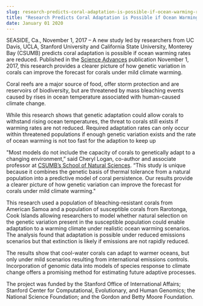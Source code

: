 ```yaml
---
slug: research-predicts-coral-adaptation-is-possible-if-ocean-warming-rates-are-reduced
title: "Research Predicts Coral Adaptation is Possible if Ocean Warming Rates are Reduced"
date: January 01 2020
---
```


  
<p>
  SEASIDE, Ca., November 1, 2017 – A new study led by researchers from UC Davis,
  UCLA, Stanford University and California State University, Monterey Bay
  (CSUMB) predicts coral adaptation is possible if ocean warming rates are
  reduced. Published in the
  <a href="https://advances.sciencemag.org/content/3/11/e1701413"
    >Science Advances</a
  >
  publication November 1, 2017, this research provides a clearer picture of how
  genetic variation in corals can improve the forecast for corals under mild
  climate warming.
</p>
<p>
  Coral reefs are a major source of food, offer storm protection and are
  reservoirs of biodiversity, but are threatened by mass bleaching events caused
  by rises in ocean temperature associated with human-caused climate change.
</p>
<p>
  While this research shows that genetic adaptation could allow corals to
  withstand rising ocean temperatures, the threat to corals still exists if
  warming rates are not reduced. Required adaptation rates can only occur within
  threatened populations if enough genetic variation exists and the rate of
  ocean warming is not too fast for the adaption to keep up
</p>
<p>
  "Most models do not include the capacity of corals to genetically adapt to a
  changing environment,” said Cheryl Logan, co-author and associate professor at
  <a href="https://csumb.edu/naturalsciences"
    >CSUMB’s School of Natural Sciences</a
  >. “This study is unique because it combines the genetic basis of thermal
  tolerance from a natural population into a predictive model of coral
  persistence. Our results provide a clearer picture of how genetic variation
  can improve the forecast for corals under mild climate warming."
</p>
<p>
  This research used a population of bleaching-resistant corals from American
  Samoa and a population of susceptible corals from Rarotonga, Cook Islands
  allowing researchers to model whether natural selection on the genetic
  variation present in the susceptible population could enable adaptation to a
  warming climate under realistic ocean warming scenarios. The analysis found
  that adaptation is possible under reduced emissions scenarios but that
  extinction is likely if emissions are not rapidly reduced.
</p>
<p>
  The results show that cool-water corals can adapt to warmer oceans, but only
  under mild scenarios resulting from international emissions controls.
  Incorporation of genomic data into models of species response to climate
  change offers a promising method for estimating future adaptive processes.
</p>
<p>
  The project was funded by the Stanford Office of International Affairs;
  Stanford Center for Computational, Evolutionary, and Human Genomics; the
  National Science Foundation; and the Gordon and Betty Moore Foundation.
</p>
 
